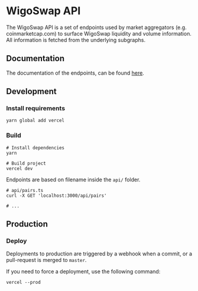 # WigoSwap API

The WigoSwap API is a set of endpoints used by market aggregators (e.g. coinmarketcap.com) to surface WigoSwap liquidity
and volume information. All information is fetched from the underlying subgraphs.

## Documentation

The documentation of the endpoints, can be found [here](documentation.md).

## Development

### Install requirements

```shell
yarn global add vercel
```

### Build

```shell
# Install dependencies
yarn

# Build project
vercel dev
```

Endpoints are based on filename inside the `api/` folder.

```shell
# api/pairs.ts
curl -X GET 'localhost:3000/api/pairs'

# ...
```

## Production

### Deploy

Deployments to production are triggered by a webhook when a commit, or a pull-request is merged to `master`.

If you need to force a deployment, use the following command:

```shell
vercel --prod
```
